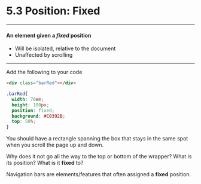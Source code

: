 # 5.3 Position: Fixed

---

#### An element given a _fixed_ position

* Will be isolated, relative to the document
* Unaffected by scrolling

---

Add the following to your code

```html
<div class="barRed"></div>
```

```css
.barRed{
  width: 70em;
  height: 100px;
  position: fixed;
  background: #C0392B;
  top: 50%;
}
```

You should have a rectangle spanning the box that stays in the same spot when you scroll the page up and down.

Why does it not go all the way to the top or bottom of the wrapper? What is its position? What is it **fixed** to?

Navigation bars are elements/features that often assigned a **fixed** position.
